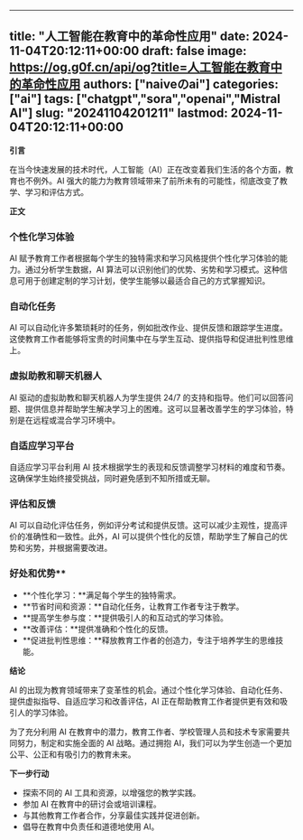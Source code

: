 
---
title: "人工智能在教育中的革命性应用"
date: 2024-11-04T20:12:11+00:00
draft: false
image: https://og.g0f.cn/api/og?title=人工智能在教育中的革命性应用
authors: ["naiveのai"]
categories: ["ai"]
tags: ["chatgpt","sora","openai","Mistral AI"]
slug: "20241104201211"
lastmod: 2024-11-04T20:12:11+00:00
---
**引言**

在当今快速发展的技术时代，人工智能（AI）正在改变着我们生活的各个方面，教育也不例外。AI 强大的能力为教育领域带来了前所未有的可能性，彻底改变了教学、学习和评估方式。

**正文**

### 个性化学习体验

AI 赋予教育工作者根据每个学生的独特需求和学习风格提供个性化学习体验的能力。通过分析学生数据，AI 算法可以识别他们的优势、劣势和学习模式。这种信息可用于创建定制的学习计划，使学生能够以最适合自己的方式掌握知识。

### 自动化任务

AI 可以自动化许多繁琐耗时的任务，例如批改作业、提供反馈和跟踪学生进度。这使教育工作者能够将宝贵的时间集中在与学生互动、提供指导和促进批判性思维上。

### 虚拟助教和聊天机器人

AI 驱动的虚拟助教和聊天机器人为学生提供 24/7 的支持和指导。他们可以回答问题、提供信息并帮助学生解决学习上的困难。这可以显著改善学生的学习体验，特别是在远程或混合学习环境中。

### 自适应学习平台

自适应学习平台利用 AI 技术根据学生的表现和反馈调整学习材料的难度和节奏。这确保学生始终接受挑战，同时避免感到不知所措或无聊。

### 评估和反馈

AI 可以自动化评估任务，例如评分考试和提供反馈。这可以减少主观性，提高评价的准确性和一致性。此外，AI 可以提供个性化的反馈，帮助学生了解自己的优势和劣势，并根据需要改进。

### 好处和优势**

* **个性化学习：**满足每个学生的独特需求。
* **节省时间和资源：**自动化任务，让教育工作者专注于教学。
* **提高学生参与度：**提供吸引人的和互动式的学习体验。
* **改善评估：**提供准确和个性化的反馈。
* **促进批判性思维：**释放教育工作者的创造力，专注于培养学生的思维技能。

**结论**

AI 的出现为教育领域带来了变革性的机会。通过个性化学习体验、自动化任务、提供虚拟指导、自适应学习和改善评估，AI 正在帮助教育工作者提供更有效和吸引人的学习体验。

为了充分利用 AI 在教育中的潜力，教育工作者、学校管理人员和技术专家需要共同努力，制定和实施全面的 AI 战略。通过拥抱 AI，我们可以为学生创造一个更加公平、公正和有吸引力的教育未来。

**下一步行动**

* 探索不同的 AI 工具和资源，以增强您的教学实践。
* 参加 AI 在教育中的研讨会或培训课程。
* 与其他教育工作者合作，分享最佳实践并促进创新。
* 倡导在教育中负责任和道德地使用 AI。